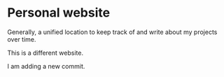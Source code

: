 # Personal website
Generally, a unified location to keep track of and write about my projects over time.

This is a different website.

I am adding a new commit.
